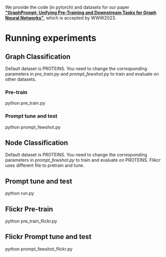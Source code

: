 We provide the code (in pytorch) and datasets for our paper [**"GraphPrompt: Unifying Pre-Training and Downstream Tasks
for Graph Neural Networks"**](https://arxiv.org/pdf/2302.08043.pdf), 
which is accepted by WWW2023.


# Running experiments
## Graph Classification
Default dataset is PROTEINS. You need to change the corresponding parameters in *pre_train.py* and *prompt_fewshot.py* to train and evaluate on other datasets.
### Pre-train
python pre_train.py 

### Prompt tune and test
python prompt_fewshot.py

## Node Classification

Default dataset is PROTEINS. You need to change the corresponding parameters in *prompt_fewshot.py* to train and evaluate on PROTEINS. Flikcr uses different file to pretrain and tune.
## Prompt tune and test
python run.py

## Flickr Pre-train
python pre_train_flickr.py
## Flickr Prompt tune and test
python prompt_fewshot_flickr.py
